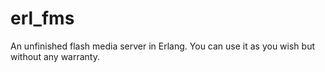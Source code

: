 erl_fms
=======

An unfinished flash media server in Erlang.
You can use it as you wish but without any warranty.
